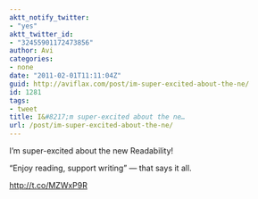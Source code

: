 ```yaml
---
aktt_notify_twitter:
- "yes"
aktt_twitter_id:
- "32455901172473856"
author: Avi
categories:
- none
date: "2011-02-01T11:11:04Z"
guid: http://aviflax.com/post/im-super-excited-about-the-ne/
id: 1281
tags:
- tweet
title: I&#8217;m super-excited about the ne…
url: /post/im-super-excited-about-the-ne/
---
```

I&#8217;m super-excited about the new Readability!

“Enjoy reading, support writing” — that says it all.

<a href="http://t.co/MZWxP9R" rel="nofollow">http://t.co/MZWxP9R</a>